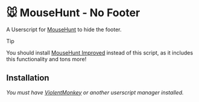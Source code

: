 # 🐭️ MouseHunt - No Footer

A Userscript for [MouseHunt](https://mousehuntgame.com) to hide the footer.

> [!TIP]
> You should install [MouseHunt Improved](https://github.com/MHCommunity/mousehunt-improved) instead of this script, as it includes this functionality and tons more!

## Installation

*You must have [ViolentMonkey](https://violentmonkey.github.io/) or another userscript manager installed.*
